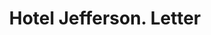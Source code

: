 ---
doi: 10.7916/D86411SC
date_other: '1910'
date_other_textual: 1910-1919
form: correspondence
genre:
- Letters (correspondence)
name:
- Hotel Jefferson
object_in_context_url: https://biggert.cul.columbia.edu/items/view/ave_biggert_00710
subject_hierarchical_geographic:
- St. Louis, Missouri, United States
subject_name:
- Hotel Jefferson
title: Hotel Jefferson. Letter
sort_title: Hotel Jefferson. Letter
call_number: ave_biggert_00710
coordinates:
- 38.62722222222222,-90.19777777777779
pid: ave_biggert_00710
identifiers: ave_biggert_00710
thumbnail: https://derivativo-3.library.columbia.edu/iiif/2/ldpd:345718/full/!256,256/0/native.jpg
permalink: /biggert/ave_biggert_00710/
layout: iiif-image-page
---